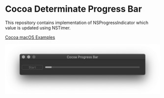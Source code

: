# Cocoa Determinate Progress Bar

This repository contains implementation of NSProgressIndicator which value is updated using NSTimer.

[Cocoa macOS Examples](https://github.com/NikolaGrujic91/Cocoa-macOS-Examples)

![image missing](App.png "Application UI")